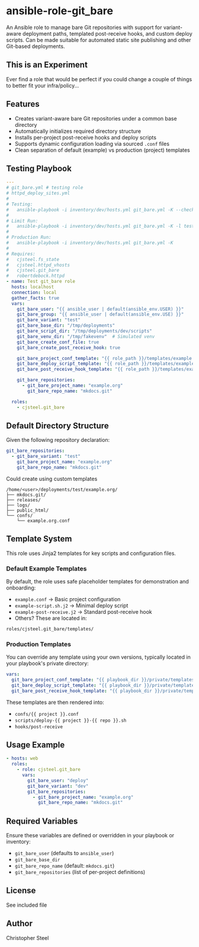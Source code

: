 # ansible-role-git_bare

An Ansible role to manage bare Git repositories with support for variant-aware deployment paths, templated post-receive hooks, and custom deploy scripts. Can be made suitable for automated static site publishing and other Git-based deployments.

## This is an Experiment

Ever find a role that would be perfect if you could change a couple of things to better fit your infra/policy...

## Features

- Creates variant-aware bare Git repositories under a common base directory
- Automatically initializes required directory structure
- Installs per-project post-receive hooks and deploy scripts
- Supports dynamic configuration loading via sourced `.conf` files
- Clean separation of default (example) vs production (project) templates

## Testing Playbook

```yml
---
# git_bare.yml # testing role
# httpd_deploy_sites.yml
#
# Testing:
#   ansible-playbook -i inventory/dev/hosts.yml git_bare.yml -K --check --diff
#
# Limit Run:
#   ansible-playbook -i inventory/dev/hosts.yml git_bare.yml -K -l test
#
# Production Run:
#   ansible-playbook -i inventory/dev/hosts.yml git_bare.yml -K
#
# Requires:
#   cjsteel.fs_state
#   cjsteel.httpd_vhosts
#   cjsteel.git_bare
#   robertdebock.httpd
- name: Test git_bare role
  hosts: localhost
  connection: local
  gather_facts: true 
  vars:
    git_bare_user: "{{ ansible_user | default(ansible_env.USER) }}"    
    git_bare_group: "{{ ansible_user | default(ansible_env.USE) }}"
    git_bare_variant: "test"
    git_bare_base_dir: "/tmp/deployments"
    git_bare_script_dir: "/tmp/deployments/dev/scripts"
    git_bare_venv_dir: "/tmp/fakevenv"  # Simulated venv
    git_bare_create_conf_file: true
    git_bare_create_post_receive_hook: true

    git_bare_project_conf_template: "{{ role_path }}/templates/example.conf.j2"
    git_bare_deploy_script_template: "{{ role_path }}/templates/example-project-script.sh.j2"
    git_bare_post_receive_hook_template: "{{ role_path }}/templates/example-post-receive.j2"

    git_bare_repositories:
      - git_bare_project_name: "example.org"
        git_bare_repo_name: "mkdocs.git"

  roles:
    - cjsteel.git_bare
```

## Default Directory Structure

Given the following repository declaration:

```yaml
git_bare_repositories:
  - git_bare_variant: "test"
    git_bare_project_name: "example.org"
    git_bare_repo_name: "mkdocs.git"
```

Could create using custom templates

```
/home/<user>/deployments/test/example.org/
├── mkdocs.git/
├── releases/
├── logs/
├── public_html/
└── confs/
    └── example.org.conf
```

## Template System

This role uses Jinja2 templates for key scripts and configuration files.

### Default Example Templates

By default, the role uses safe placeholder templates for demonstration and onboarding:

- `example.conf` -> Basic project configuration
- `example-script.sh.j2` -> Minimal deploy script
- `example-post-receive.j2` -> Standard post-receive hook
- Others?
These are located in:

```bash
roles/cjsteel.git_bare/templates/
```

### Production Templates

You can override any template using your own versions, typically located in your playbook's private directory:

```yaml
vars:
  git_bare_project_conf_template: "{{ playbook_dir }}/private/templates/git_bare/project.conf.j2"
  git_bare_deploy_script_template: "{{ playbook_dir }}/private/templates/git_bare/project-deploy-mkdocs.sh.j2"
  git_bare_post_receive_hook_template: "{{ playbook_dir }}/private/templates/git_bare/project-post-receive.j2"
```

These templates are then rendered into:

- `confs/{{ project }}.conf`
- `scripts/deploy-{{ project }}-{{ repo }}.sh`
- `hooks/post-receive`

## Usage Example

```yaml
- hosts: web
  roles:
    - role: cjsteel.git_bare
      vars:
        git_bare_user: "deploy"
        git_bare_variant: "dev"
        git_bare_repositories:
          - git_bare_project_name: "example.org"
            git_bare_repo_name: "mkdocs.git"
```

## Required Variables

Ensure these variables are defined or overridden in your playbook or inventory:

- `git_bare_user` (defaults to `ansible_user`)
- `git_bare_base_dir`
- `git_bare_repo_name` (default: `mkdocs.git`)
- `git_bare_repositories` (list of per-project definitions)

## License

See included file

## Author

Christopher Steel
